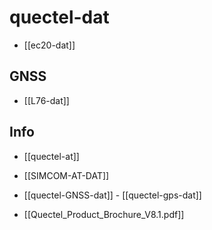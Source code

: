 
# quectel-dat

- [[ec20-dat]]

## GNSS 

- [[L76-dat]]


## Info 

- [[quectel-at]]

- [[SIMCOM-AT-DAT]]

- [[quectel-GNSS-dat]] - [[quectel-gps-dat]]

- [[Quectel_Product_Brochure_V8.1.pdf]]